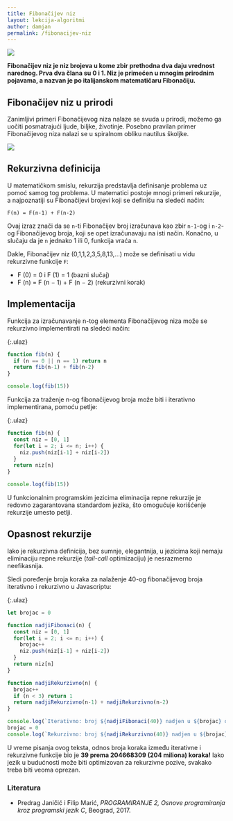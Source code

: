 ```yaml
---
title: Fibonačijev niz
layout: lekcija-algoritmi
author: damjan
permalink: /fibonacijev-niz
---
```


![](https://upload.wikimedia.org/wikipedia/commons/3/38/AureaFibonacci.jpg)

**Fibonačijev niz je niz brojeva u kome zbir prethodna dva daju vrednost narednog. Prva dva člana su 0 i 1. Niz je primećen u mnogim prirodnim pojavama, a nazvan je po italijanskom matematičaru Fibonačiju.**

## Fibonačijev niz u prirodi

Zanimljivi primeri Fibonačijevog niza nalaze se svuda u prirodi, možemo ga uočiti posmatrajući ljude, biljke, životinje. Posebno pravilan primer Fibonačijevog niza nalazi se u spiralnom obliku nautilus školjke.

![](https://upload.wikimedia.org/wikipedia/commons/thumb/0/08/NautilusCutawayLogarithmicSpiral.jpg/635px-NautilusCutawayLogarithmicSpiral.jpg)

## Rekurzivna definicija

U matematičkom smislu, rekurzija predstavlja definisanje problema uz pomoć samog tog problema. U matematici postoje mnogi primeri rekurzije, a najpoznatiji su Fibonačijevi brojevi koji se definišu na sledeći način:

`F(n) = F(n-1) + F(n-2)`

Ovaj izraz znači da se `n`-ti Fibonačijev broj izračunava kao zbir `n-1`-og i `n-2`-og Fibonačijevog broja, koji se opet izračunavaju na isti način. Konačno, u slučaju da je `n` jednako 1 ili 0, funkcija vraća `n`.

Dakle, Fibonačijev niz (0,1,1,2,3,5,8,13,...) može se definisati u vidu rekurzivne funkcije `F`:

- F (0) = 0 i F (1) = 1 (bazni slučaj)
- F (n) = F (n − 1) + F (n − 2) (rekurzivni korak)

## Implementacija

Funkcija za izračunavanje n-tog elementa Fibonačijevog niza može se rekurzivno implementirati na sledeći način:

{:.ulaz}
```js
function fib(n) {
  if (n == 0 || n == 1) return n
  return fib(n-1) + fib(n-2)
}

console.log(fib(15))
```

Funkcija za traženje n-og fibonačijevog broja može biti i iterativno implementirana, pomoću petlje:

{:.ulaz}
```js
function fib(n) {
  const niz = [0, 1]
  for(let i = 2; i <= n; i++) {
    niz.push(niz[i-1] + niz[i-2])
  }
  return niz[n]
}

console.log(fib(15))
```

U funkcionalnim programskim jezicima eliminacija repne rekurzije je redovno zagarantovana standardom jezika, što omogućuje korišćenje rekurzije umesto petlji.

## Opasnost rekurzije

Iako je rekurzivna definicija, bez sumnje, elegantnija, u jezicima koji nemaju eliminaciju repne rekurzije (*tail-call* optimizaciju) je nesrazmerno neefikasnija.

Sledi poređenje broja koraka za nalaženje 40-og fibonačijevog broja iterativno i rekurzivno u Javascriptu:

{:.ulaz}
```js
let brojac = 0

function nadjiFibonaci(n) {
  const niz = [0, 1]
  for(let i = 2; i <= n; i++) {
    brojac++
    niz.push(niz[i-1] + niz[i-2])
  }
  return niz[n]
}

function nadjiRekurzivno(n) {
  brojac++
  if (n < 3) return 1
  return nadjiRekurzivno(n-1) + nadjiRekurzivno(n-2)
}

console.log(`Iterativno: broj ${nadjiFibonaci(40)} nadjen u ${brojac} operacija.`)
brojac = 0
console.log(`Rekurzivno: broj ${nadjiRekurzivno(40)} nadjen u ${brojac} operacija.`)
```

U vreme pisanja ovog teksta, odnos broja koraka između iterativne i rekurzivne funkcije bio je **39 prema 204668309 (204 miliona) koraka!** Iako jezik u budućnosti može biti optimizovan za rekurzivne pozive, svakako treba biti veoma oprezan.


### Literatura

- Predrag Janičić i Filip Marić, *PROGRAMIRANJE 2, Osnove programiranja kroz programski jezik C*, Beograd, 2017.
